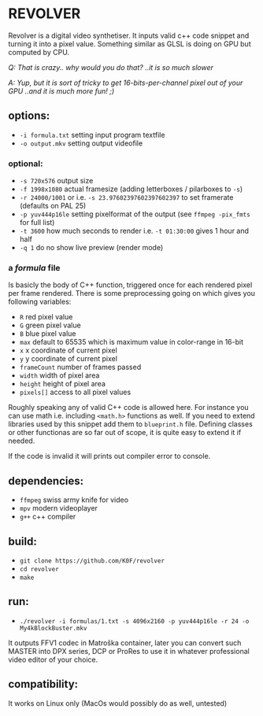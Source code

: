 # REVOLVER

  Revolver is a digital video synthetiser. It inputs valid c++ code snippet and turning it into a pixel value. Something similar as GLSL is doing on GPU but computed by CPU. 

  _Q: That is crazy.. why would you do that? ..it is so much slower_
  
  _A: Yup, but it is sort of tricky to get 16-bits-per-channel pixel out of your GPU ..and it is much more fun! ;)_

## options:

  - ```-i formula.txt``` setting input program textfile
  - ```-o output.mkv``` setting output videofile

### optional:

  - ```-s 720x576``` output size
  - ```-f 1998x1080``` actual framesize (adding letterboxes / pilarboxes to ```-s```)
  - ```-r 24000/1001``` or i.e. ```-s 23.97602397602397602397``` to set framerate (defaults on PAL 25)
  - ```-p yuv444p16le``` setting pixelformat of the output (see ```ffmpeg -pix_fmts``` for full list)
  - ```-t 3600``` how much seconds to render i.e. ```-t 01:30:00``` gives 1 hour and half
  - ```-q 1``` do no show live preview (render mode)


### a _formula_ file
  
  Is basicly the body of C++ function, triggered once for each rendered pixel per frame rendered. There is some preprocessing going on which gives you following variables:

  - ```R``` red pixel value
  - ```G``` green pixel value
  - ```B``` blue pixel value
  - ```max``` default to 65535 which is maximum value in color-range in 16-bit
  - ```x``` x coordinate of current pixel
  - ```y``` y coordinate of current pixel
  - ```frameCount``` number of frames passed
  - ```width``` width of pixel area
  - ```height``` height of pixel area
  - ```pixels[]``` access to all pixel values

  Roughly speaking any of valid C++ code is allowed here. For instance you can use math i.e. including ```<math.h>``` functions as well. If you need to extend libraries used by this snippet add them to ```blueprint.h``` file. Defining classes or other functionas are so far out of scope, it is quite easy to extend it if needed.

  If the code is invalid it will prints out compiler error to console.

## dependencies:

  - ```ffmpeg``` swiss army knife for video
  - ```mpv``` modern videoplayer
  - ```g++``` c++ compiler

## build:

  - ```git clone https://github.com/K0F/revolver```
  - ```cd revolver```
  - ```make```

## run:

  - ```./revolver -i formulas/1.txt -s 4096x2160 -p yuv444p16le -r 24 -o My4kBlockBuster.mkv```
 
  It outputs FFV1 codec in Matroška container, later you can convert such MASTER into DPX series, DCP or ProRes to use it in whatever professional video editor of your choice.

## compatibility:

  It works on Linux only (MacOs would possibly do as well, untested)
